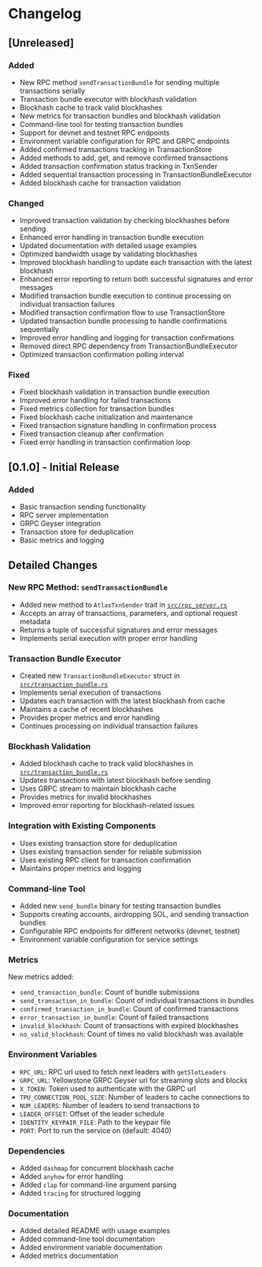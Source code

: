 # Changelog

## [Unreleased]

### Added
- New RPC method `sendTransactionBundle` for sending multiple transactions serially
- Transaction bundle executor with blockhash validation
- Blockhash cache to track valid blockhashes
- New metrics for transaction bundles and blockhash validation
- Command-line tool for testing transaction bundles
- Support for devnet and testnet RPC endpoints
- Environment variable configuration for RPC and GRPC endpoints
- Added confirmed transactions tracking in TransactionStore
- Added methods to add, get, and remove confirmed transactions
- Added transaction confirmation status tracking in TxnSender
- Added sequential transaction processing in TransactionBundleExecutor
- Added blockhash cache for transaction validation

### Changed
- Improved transaction validation by checking blockhashes before sending
- Enhanced error handling in transaction bundle execution
- Updated documentation with detailed usage examples
- Optimized bandwidth usage by validating blockhashes
- Improved blockhash handling to update each transaction with the latest blockhash
- Enhanced error reporting to return both successful signatures and error messages
- Modified transaction bundle execution to continue processing on individual transaction failures
- Modified transaction confirmation flow to use TransactionStore
- Updated transaction bundle processing to handle confirmations sequentially
- Improved error handling and logging for transaction confirmations
- Removed direct RPC dependency from TransactionBundleExecutor
- Optimized transaction confirmation polling interval

### Fixed
- Fixed blockhash validation in transaction bundle execution
- Improved error handling for failed transactions
- Fixed metrics collection for transaction bundles
- Fixed blockhash cache initialization and maintenance
- Fixed transaction signature handling in confirmation process
- Fixed transaction cleanup after confirmation
- Fixed error handling in transaction confirmation loop

## [0.1.0] - Initial Release

### Added
- Basic transaction sending functionality
- RPC server implementation
- GRPC Geyser integration
- Transaction store for deduplication
- Basic metrics and logging

## Detailed Changes

### New RPC Method: `sendTransactionBundle`
- Added new method to `AtlasTxnSender` trait in [`src/rpc_server.rs`](src/rpc_server.rs)
- Accepts an array of transactions, parameters, and optional request metadata
- Returns a tuple of successful signatures and error messages
- Implements serial execution with proper error handling

### Transaction Bundle Executor
- Created new `TransactionBundleExecutor` struct in [`src/transaction_bundle.rs`](src/transaction_bundle.rs)
- Implements serial execution of transactions
- Updates each transaction with the latest blockhash from cache
- Maintains a cache of recent blockhashes
- Provides proper metrics and error handling
- Continues processing on individual transaction failures

### Blockhash Validation
- Added blockhash cache to track valid blockhashes in [`src/transaction_bundle.rs`](src/transaction_bundle.rs)
- Updates transactions with latest blockhash before sending
- Uses GRPC stream to maintain blockhash cache
- Provides metrics for invalid blockhashes
- Improved error reporting for blockhash-related issues

### Integration with Existing Components
- Uses existing transaction store for deduplication
- Uses existing transaction sender for reliable submission
- Uses existing RPC client for transaction confirmation
- Maintains proper metrics and logging

### Command-line Tool
- Added new `send_bundle` binary for testing transaction bundles
- Supports creating accounts, airdropping SOL, and sending transaction bundles
- Configurable RPC endpoints for different networks (devnet, testnet)
- Environment variable configuration for service settings

### Metrics
New metrics added:
- `send_transaction_bundle`: Count of bundle submissions
- `send_transaction_in_bundle`: Count of individual transactions in bundles
- `confirmed_transaction_in_bundle`: Count of confirmed transactions
- `error_transaction_in_bundle`: Count of failed transactions
- `invalid_blockhash`: Count of transactions with expired blockhashes
- `no_valid_blockhash`: Count of times no valid blockhash was available

### Environment Variables
- `RPC_URL`: RPC url used to fetch next leaders with `getSlotLeaders`
- `GRPC_URL`: Yellowstone GRPC Geyser url for streaming slots and blocks
- `X_TOKEN`: Token used to authenticate with the GRPC url
- `TPU_CONNECTION_POOL_SIZE`: Number of leaders to cache connections to
- `NUM_LEADERS`: Number of leaders to send transactions to
- `LEADER_OFFSET`: Offset of the leader schedule
- `IDENTITY_KEYPAIR_FILE`: Path to the keypair file
- `PORT`: Port to run the service on (default: 4040)

### Dependencies
- Added `dashmap` for concurrent blockhash cache
- Added `anyhow` for error handling
- Added `clap` for command-line argument parsing
- Added `tracing` for structured logging

### Documentation
- Added detailed README with usage examples
- Added command-line tool documentation
- Added environment variable documentation
- Added metrics documentation 